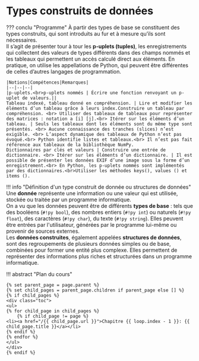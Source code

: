 # Types construits de données

??? conclu "Programme"
    À partir des types de base se constituent des types construits, qui sont introduits au fur et à mesure qu’ils sont nécessaires.  
    Il s’agit de présenter tour à tour les **p-uplets (tuples)**, les enregistrements qui collectent des valeurs de types différents dans des champs nommés et les tableaux qui permettent un accès calculé direct aux éléments. En pratique, on utilise les appellations de Python, qui peuvent être différentes de celles d’autres langages de programmation.

    |Notions|Compétences|Remarques|
    |--|--|--|
    |p-uplets.<br>p-uplets nommés | Écrire une fonction renvoyant un p-uplet de valeurs.||
    Tableau indexé, tableau donné en compréhension. | Lire et modifier les éléments d’un tableau grâce à leurs index.Construire un tableau par compréhension. <br> Utiliser des tableaux de tableaux pour représenter des matrices : notation a [i] [j].<br> Itérer sur les éléments d’un tableau. | Seuls les tableaux dont les éléments sont du même type sont présentés. <br> Aucune connaissance des tranches (slices) n’est exigible. <br> L’aspect dynamique des tableaux de Python n’est pas évoqué.<br> Python identifie listes et tableaux.<br> Il n’est pas fait référence aux tableaux de la bibliothèque NumPy.
    Dictionnaires par clés et valeurs | Construire une entrée de dictionnaire. <br> Itérer sur les éléments d’un dictionnaire. | Il est possible de présenter les données EXIF d’une image sous la forme d’un enregistrement.<br> En Python, les p-uplets nommés sont implémentés par des dictionnaires.<br>Utiliser les méthodes keys(), values () et items ().



!!! info "Définition d'un type construit de donnée ou structures de données"
    Une **donnée** représente une information ou une valeur qui est utilisée, stockée ou traitée par un programme informatique.  
    On a vu que les données peuvent être de différents **types de base** : tels que des booléens (`#!py bool`), des nombres entiers (`#!py int`) ou naturels (`#!py float`), des caractères (`#!py char`), du texte (`#!py string`). Elles peuvent être entrées par l'utilisateur, générées par le programme lui-même ou provenir de sources externes.  
    Les **données construites**, également appelées **structures de données**, sont des regroupements de plusieurs données simples ou de base, combinées pour former une entité plus complexe. Elles permettent de représenter des informations plus riches et structurées dans un programme informatique.



!!! abstract "Plan du cours"

    {% set parent_page = page.parent %}
    {% set child_pages = parent_page.children if parent_page else [] %}
    {% if child_pages %}
    <div class="toc">
    <ul>
    {% for child_page in child_pages %}
        {% if child_page != page %}
    <li><a href="/{{ child_page.url }}">Chapitre {{ loop.index - 1 }}: {{ child_page.title }}</a></li>
    {% endif %}
    {% endfor %}
    </ul>
    </div>
    {% endif %}